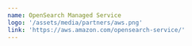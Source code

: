 ```yaml
---
name: OpenSearch Managed Service
logo: '/assets/media/partners/aws.png'
link: 'https://aws.amazon.com/opensearch-service/'
---
```

